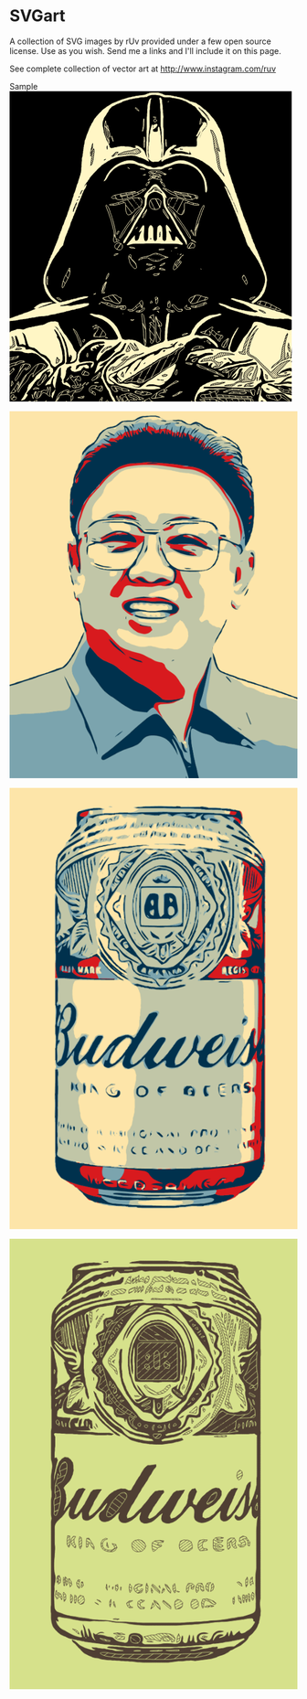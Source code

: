 # SVGart
A collection of SVG images by rUv provided under a few open source license. Use as you wish. Send me a links and I'll include it on this page.

See complete collection of vector art at http://www.instagram.com/ruv

Sample
![alt tag](https://github.com/ruvnet/SVGart/blob/master/png/darth.png?raw=true)

![alt tag](https://github.com/ruvnet/SVGart/blob/master/png/kim.png?raw=true)

![alt tag](https://github.com/ruvnet/SVGart/blob/master/png/can1.png?raw=true)

![alt tag](https://github.com/ruvnet/SVGart/blob/master/png/can2.png?raw=true)

